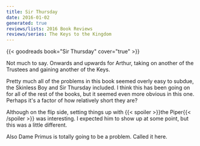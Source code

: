 ```yaml
---
title: Sir Thursday
date: 2016-01-02
generated: true
reviews/lists: 2016 Book Reviews
reviews/series: The Keys to the Kingdom
---
```

{{< goodreads book="Sir Thursday" cover="true" >}}

Not much to say. Onwards and upwards for Arthur, taking on another of the Trustees and gaining another of the Keys.  

Pretty much all of the problems in this book seemed overly easy to subdue, the Skinless Boy and Sir Thursday included. I think this has been going on for all of the rest of the books, but it seemed even more obvious in this one. Perhaps it's a factor of how relatively short they are?  

<!--more-->

Although on the flip side, setting things up with  {{< spoiler >}}the Piper{{< /spoiler >}}  was interesting. I expected him to show up at some point, but this was a little different.  

Also Dame Primus is totally going to be a problem. Called it here.


